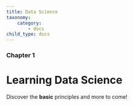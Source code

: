 ```yaml
---
title: Data Science
taxonomy:
    category:
        - docs
child_type: docs
---
```


### Chapter 1

# Learning Data Science

Discover the **basic** principles and more to come!

